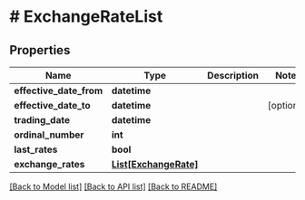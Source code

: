 # # ExchangeRateList

## Properties

Name | Type | Description | Notes
------------ | ------------- | ------------- | -------------
**effective_date_from** | **datetime** |  |
**effective_date_to** | **datetime** |  | [optional]
**trading_date** | **datetime** |  |
**ordinal_number** | **int** |  |
**last_rates** | **bool** |  |
**exchange_rates** | [**List[ExchangeRate]**](ExchangeRate.md) |  |

[[Back to Model list]](../../README.md#models) [[Back to API list]](../../README.md#endpoints) [[Back to README]](../../README.md)
